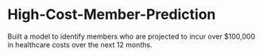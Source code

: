 # High-Cost-Member-Prediction
Built a model to identify members who are projected to incur over $100,000 in healthcare costs over the next 12 months.
